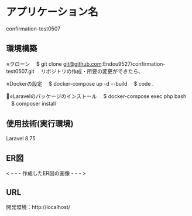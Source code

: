 # アプリケーション名
confirmation-test0507

## 環境構築
⭐︎クローン
　$ git clone git@github.com:Endou9527/confirmation-test0507.git
　リポジトリの作成・所要の変更ができたら、
 
⭐︎Dockerの設定
　$ docker-compose up -d --build
　$ code .

⭐︎Laravelのパッケージのインストール
　$ docker-compose exec php bash
　$ composer install


## 使用技術(実行環境)
Laravel 8.75

## ER図
< - - - 作成したER図の画像 - - - >

## URL
開発環境：http://localhost/
